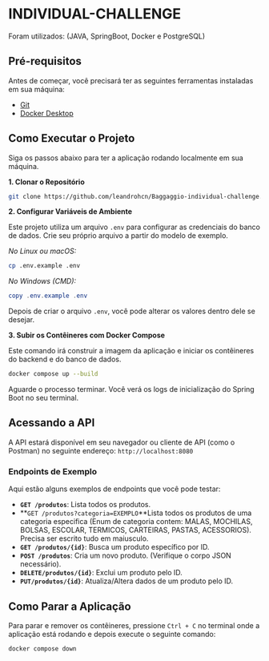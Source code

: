 # INDIVIDUAL-CHALLENGE
Foram utilizados: (JAVA, SpringBoot, Docker e PostgreSQL)

## Pré-requisitos

Antes de começar, você precisará ter as seguintes ferramentas instaladas em sua máquina:
- [Git](https://git-scm.com/)
- [Docker Desktop](https://www.docker.com/products/docker-desktop/)

## Como Executar o Projeto

Siga os passos abaixo para ter a aplicação rodando localmente em sua máquina.

**1. Clonar o Repositório**

```bash
git clone https://github.com/leandrohcn/Baggaggio-individual-challenge.git
```

**2. Configurar Variáveis de Ambiente**

Este projeto utiliza um arquivo `.env` para configurar as credenciais do banco de dados. Crie seu próprio arquivo a partir do modelo de exemplo.

*No Linux ou macOS:*
```bash
cp .env.example .env
```
*No Windows (CMD):*
```powershell
copy .env.example .env
```
Depois de criar o arquivo `.env`, você pode alterar os valores dentro dele se desejar.

**3. Subir os Contêineres com Docker Compose**

Este comando irá construir a imagem da aplicação e iniciar os contêineres do backend e do banco de dados.

```bash
docker compose up --build
```

Aguarde o processo terminar. Você verá os logs de inicialização do Spring Boot no seu terminal.

## Acessando a API
A API estará disponível em seu navegador ou cliente de API (como o Postman) no seguinte endereço:
`http://localhost:8080`

### Endpoints de Exemplo

Aqui estão alguns exemplos de endpoints que você pode testar:

* **`GET /produtos`**: Lista todos os produtos.
* **`GET /produtos?categoria=EXEMPLO`**Lista todos os produtos de uma categoria especifica (Enum de categoria contem: MALAS, MOCHILAS, BOLSAS, ESCOLAR, TERMICOS, CARTEIRAS, PASTAS, ACESSORIOS). Precisa ser escrito tudo em maiusculo.
* **`GET /produtos/{id}`**: Busca um produto específico por ID.
* **`POST /produtos`**: Cria um novo produto. (Verifique o corpo JSON necessário).
* **`DELETE/produtos/{id}`**: Exclui um produto pelo ID.
* **`PUT/produtos/{id}`**: Atualiza/Altera dados de um produto pelo ID.
## Como Parar a Aplicação

Para parar e remover os contêineres, pressione `Ctrl + C` no terminal onde a aplicação está rodando e depois execute o seguinte comando:

```bash
docker compose down
```
